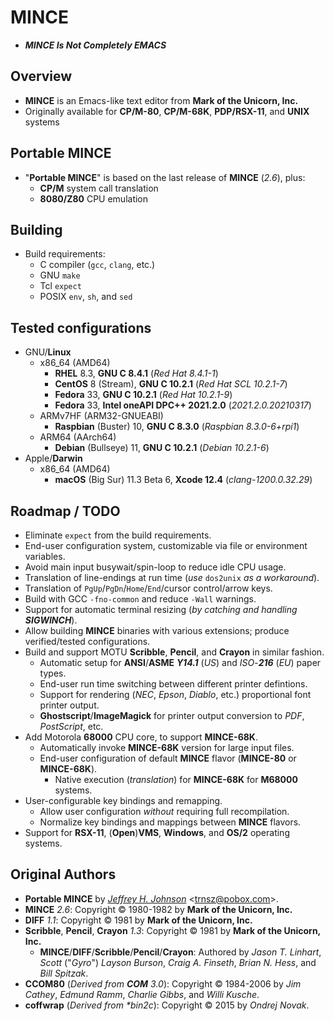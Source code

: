 # MINCE

* ***MINCE Is Not Completely EMACS***

## Overview

* **MINCE** is an Emacs-like text editor from **Mark of the Unicorn, Inc.**
* Originally available for **CP/M-80**, **CP/M-68K**, **PDP/RSX-11**, and **UNIX** systems

## Portable MINCE

* "**Portable MINCE**" is based on the last release of **MINCE** (*2.6*), plus:
  * **CP/M** system call translation
  * **8080/Z80** CPU emulation

## Building

* Build requirements:
  * C compiler (`gcc`, `clang`, etc.)
  * GNU `make`
  * Tcl `expect`
  * POSIX `env`, `sh`, and `sed`

## Tested configurations

* GNU/**Linux**
  * x86\_64 (AMD64)
    * **RHEL** 8.3, **GNU C 8.4.1** (*Red Hat 8.4.1-1*)
    * **CentOS** 8 (Stream), **GNU C 10.2.1** (*Red Hat SCL 10.2.1-7*)
    * **Fedora** 33, **GNU C 10.2.1** (*Red Hat 10.2.1-9*)
    * **Fedora** 33, **Intel oneAPI DPC++ 2021.2.0** (*2021.2.0.20210317*)
  * ARMv7HF (ARM32-GNUEABI)
    * **Raspbian** (Buster) 10, **GNU C 8.3.0** (*Raspbian 8.3.0-6+rpi1*)
  * ARM64 (AArch64)
    * **Debian** (Bullseye) 11, **GNU C 10.2.1** (*Debian 10.2.1-6*)
* Apple/**Darwin**
  * x86\_64 (AMD64)
    * **macOS** (Big Sur) 11.3 Beta 6, **Xcode 12.4** (*clang-1200.0.32.29*)

## Roadmap / TODO

* Eliminate `expect` from the build requirements.
* End-user configuration system, customizable via file or environment variables.
* Avoid main input busywait/spin-loop to reduce idle CPU usage.
* Translation of line-endings at run time (*use* `dos2unix` *as* *a* *workaround*).
* Translation of `PgUp`/`PgDn`/`Home`/`End`/cursor control/arrow keys.
* Build with GCC `-fno-common` and reduce `-Wall` warnings.
* Support for automatic terminal resizing (_by catching and handling **SIGWINCH**_).
* Allow building **MINCE** binaries with various extensions; produce verified/tested configurations.
* Build and support MOTU **Scribble**, **Pencil**, and **Crayon** in similar fashion.
  * Automatic setup for **ANSI**/**ASME** _**Y14.1**_ (*US*) and *ISO*-_**216**_ (*EU*) paper types.
  * End-user run time switching between different printer defintions.
  * Support for rendering (*NEC*, *Epson*, *Diablo*, etc.) proportional font printer output.
  * **Ghostscript**/**ImageMagick** for printer output conversion to *PDF*, *PostScript*, etc.
* Add Motorola **68000** CPU core, to support **MINCE-68K**.
  * Automatically invoke **MINCE-68K** version for large input files.
  * End-user configuration of default **MINCE** flavor (**MINCE-80** or **MINCE-68K**).
    * Native execution (*translation*) for **MINCE-68K** for **M68000** systems.
* User-configurable key bindings and remapping.
  * Allow user configuration *without* requiring full recompilation.
  * Normalize key bindings and mappings between **MINCE** flavors.
* Support for **RSX-11**, (**Open**)**VMS**, **Windows**, and **OS/2** operating systems.

## Original Authors

* **Portable MINCE** by *[Jeffrey H. Johnson](https://github.com/johnsonjh/pmince)* \<[trnsz@pobox.com](mailto:trnsz@pobox.com)\>.
* **MINCE** *2.6*: Copyright © 1980-1982 by **Mark of the Unicorn, Inc.**
* **DIFF** *1.1*: Copyright © 1981 by **Mark of the Unicorn, Inc.**
* **Scribble**, **Pencil**, **Crayon** *1.3*: Copyright © 1981 by **Mark of the Unicorn, Inc.**
  * **MINCE**/**DIFF**/**Scribble**/**Pencil**/**Crayon**: Authored by *Jason* *T.* *Linhart*, *Scott* ("*Gyro*") *Layson* *Burson*, *Craig* *A.* *Finseth*, *Brian* *N.* *Hess*, and *Bill* *Spitzak*.
* **CCOM80** (_Derived from **COM** 3.0_): Copyright © 1984-2006 by *Jim* *Cathey*, *Edmund* *Ramm*, *Charlie* *Gibbs*, and *Willi* *Kusche*.
* **coffwrap** (_Derived from **bin2c*_): Copyright © 2015 by *Ondrej* *Novak*.
